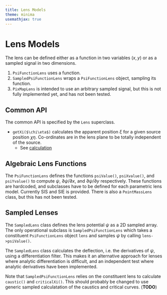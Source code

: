```yaml
---
title: Lens Models
theme: minima
usemathjax: true
---
```


# Lens Models

The lens can be defined either as a function in two variables $(x,y)$
or as a sampled signal in two dimensions.
1. `PsiFunctionLens` uses a function.
1. `SampledPsiFunctionLens` wraps a `PsiFunctionLens` object, sampling its function.
1. `PixMapLens` is intended to use an arbitrary sampled signal, but this is not fully
   implemented yet, and has not been tested.

## Common API

The common API is specified by the `Lens` superclass.

+ `getXi($\chi\eta$)` calculates the apparent position $\xi$
  for a given source position $\chi\eta$.
  Co-ordinates are in the lens plane to be totally independent of the source.
    + See [calculation](/math/getXi)

## Algebraic Lens Functions

The `PsiFunctionLens` defines the functions `psiValue()`,
`psiXvalue()`, and `psiYvalue()` to compute $\psi$, $\partial \psi/\partial x$,
and $\partial \psi/\partial y$ respectively.
These functions are hardcoded, and subclasses have to be defined for each 
parametric lens model.
Currently SIS and SIE is provided.  There is also a `PointMassLens` class,
but this has not been tested.

## Sampled Lenses

The `SampledLens` class defines the lens potential $\psi$
as a 2D sampled array.
The only operational subclass is `SampledPsiFunctionLens` which
takes a constituent `PsiFunctionLens` object `lens` and samples $\psi$
by calling `lens->psiValue()`.

The `SampledLens` class calculates the deflection, i.e. the derivatives
of $\psi$, using a differentiation filter.  This makes it an alternative
approach for lenses where analytic differentiation is difficult, and an
independent test where analytic derivatives have been implemented.

Note that `SampledPsiFunctionLens` relies on the constituent lens to
calculate `caustic()` and `criticalXi()`.  This should probably be changed
to use generic sampled calculatation of the caustics and critical curves.
(**TODO**)
